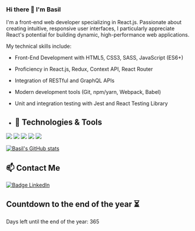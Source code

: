 ### Hi there 👋  I'm Basil

I'm a front-end web developer specializing in React.js. Passionate about creating intuitive, responsive user interfaces, I particularly appreciate React's potential for building dynamic, high-performance web applications.

My technical skills include:

- Front-End Development with HTML5, CSS3, SASS, JavaScript (ES6+)
- Proficiency in React.js, Redux, Context API, React Router
- Integration of RESTful and GraphQL APIs
- Modern development tools (Git, npm/yarn, Webpack, Babel)
- Unit and integration testing with Jest and React Testing Library

- ## 🔧 Technologies & Tools
![](https://img.shields.io/badge/HTML-239120?style=for-the-badge&logo=html5&logoColor=white)
![](https://img.shields.io/badge/JavaScript-F7DF1E?style=for-the-badge&logo=javascript&logoColor=black)
![](https://img.shields.io/badge/Sass-CC6699?style=for-the-badge&logo=sass&logoColor=white)
![](https://img.shields.io/badge/React-20232A?style=for-the-badge&logo=react&logoColor=61DAFB)
![](https://img.shields.io/badge/React_Router-CA4245?style=for-the-badge&logo=react-router&logoColor=white)

[![Basil's GitHub stats](https://github-readme-stats.vercel.app/api?username=BasilGaudion)](https://github.com/anuraghazra/github-readme-stats)

## 📫 Contact Me

[![Badge LinkedIn](https://img.shields.io/badge/LinkedIn-0077B5?style=for-the-badge&logo=linkedin&logoColor=white)](https://www.linkedin.com/in/basil-gaudion/)


## Countdown to the end of the year ⏳

Days left until the end of the year: 365



<!--
**BasilGaudion/BasilGaudion** is a ✨ _special_ ✨ repository because its `README.md` (this file) appears on your GitHub profile.

Here are some ideas to get you started:

- 🔭 I’m currently working on ...
- 🌱 I’m currently learning ...
- 👯 I’m looking to collaborate on ...
- 🤔 I’m looking for help with ...
- 💬 Ask me about ...
- 📫 How to reach me: ...
- 😄 Pronouns: ...
- ⚡ Fun fact: ...
-->
